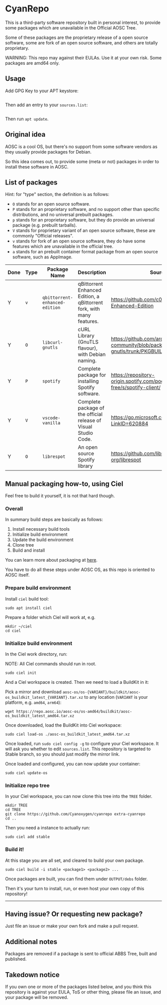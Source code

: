 # CyanRepo

This is a third-party software repository built in personal interest, to provide some packages which are unavailable in the Official AOSC Tree.

Some of these packages are the proprietary release of a open source software, <!-- like Visual Studio Code --> some are fork of an open source software, and others are totally proprietary.

WARNING: This repo may against their EULAs. Use it at your own risk. Some packages are amd64 only.

## Usage

Add GPG Key to your APT keystore:

```

```

Then add an entry to your `sources.list`:

```

```

Then run `apt update`.

## Original idea

AOSC is a cool OS, but there's no support from some software vendors as they usually provide packages for Debian. 

So this idea comes out, to provide some (meta or not) packages in order to install these software in AOSC.


## List of packages

Hint: for "type" section, the definition is as follows:

- `O` stands for an open source software.
- `P` stands for an proprietary software, and no support other than specific distributions, and no universal prebuilt packages.
- `p` stands for an proprietary software, but they do provide an universal package (e.g. prebuilt tarballs).
- `V` stands for proprietary variant of an open source software, these are commonly "Official releases".
- `v` stands for fork of an open source software, they do have some features which are unavailable in the official tree.
- `a` stands for an prebuilt container format package from an open source software, such as AppImage.

| Done | Type | Package Name                   | Description                                                           | Source                                                                                      | Install path        | Available in |
| ---- | ---- | ------------------------------ | --------------------------------------------------------------------- | ------------------------------------------------------------------------------------------- | ------------------- | ------------ |
| Y    | `v`  | `qbittorrent-enhanced-edition` | qBittorrent Enhanced Edition, a qBittorrent fork, with many features. | https://github.com/c0re100/qBittorrent-Enhanced-Edition                                     | As is               | amd64, arm64 |
| Y    | `O`  | `libcurl-gnutls`               | cURL Library (GnuTLS flavour), with Debian naming.                    | https://github.com/archlinux/svntogit-community/blob/packages/libcurl-gnutls/trunk/PKGBUILD | As is               | amd64 only   |
| Y    | `P`  | `spotify`                      | Complete package for installing Spotify software.                         | https://repository-origin.spotify.com/pool/non-free/s/spotify-client/                       | `/usr/lib/spotify/` | amd64 only   |
| Y    | `V`  | `vscode-vanilla`               | Complete package of the official release of Visual Studio Code.       | https://go.microsoft.com/fwlink/?LinkID=620884                                              | `/usr/lib/vscode/`  | amd64, arm64 |
| Y    | `O`  | `librespot`                    | An open source Spotify library                                        | https://github.com/librespot-org/librespot                                                  | As is               | amd64, arm64 |

<!--
| NEVER | `O` | `windowsnt-kernel` | Windows NT Kernel (5.1) | Unknown source | `file://C:/Windows/System32/` | amd64, i486 |
Just joking.
-->

## Manual packaging how-to, using Ciel

Feel free to build it yourself, it is not that hard though.

### Overall 

In summary build steps are basically as follows:

1. Install necessary build tools
2. Initialize build environment
3. Update the build environment
4. Clone tree
5. Build and install

You can learn more about packaging at [here](https://wiki.aosc.io/developer/packaging/basics/).

You have to do all these steps under AOSC OS, as this repo is oriented to AOSC itself. 

### Prepare build environment

Install `ciel` build tool:

```shell
sudo apt install ciel
```

Prepare a folder which Ciel will work at, e.g.

```shell
mkdir ~/ciel
cd ciel
```

### Initialize build environment

In the Ciel work directory, run:

NOTE: All Ciel commands should run in root.

```
sudo ciel init
```

And a Ciel workspace is created. Then we need to load a BuildKit in it:

Pick a mirror and download `aosc-os/os-{VARIANT}/buildkit/aosc-os_buildkit_latest_{VARIANT}.tar.xz` to any location (`VARIANT` is your platform, e.g. `amd64`, `arm64`):

```
wget https://repo.aosc.io/aosc-os/os-amd64/buildkit/aosc-os_buildkit_latest_amd64.tar.xz
```

Once downloaded, load the BuildKit into Ciel workspace:

```
sudo ciel load-os ./aosc-os_buildkit_latest_amd64.tar.xz
```

Once loaded, run `sudo ciel config -g` to configure your Ciel workspace. It will ask you whether to edit `sources.list`. This repository is targeted to Stable branch, so you should just modify the mirror link.

Once loaded and configured, you can now update your container:

```
sudo ciel update-os
```

### Initialize repo tree

In your Ciel workspace, you can now clone this tree into the `TREE` folder.

```
mkdir TREE
cd TREE
git clone https://github.com/Cyanoxygen/cyanrepo extra-cyanrepo
cd ..
```

Then you need a instance to actually run:

```
sudo ciel add stable
```

### Build it!

At this stage you are all set, and cleared to build your own package.

```
sudo ciel build -i stable <package1> <package2> ...
```

Once packages are built, you can find them under `OUTPUT/debs` folder.

Then it's your turn to install, run, or even host your own copy of this repository!

-----

## Having issue? Or requesting new package?

Just file an issue or make your own fork and make a pull request.

## Additional notes

Packages are removed if a package is sent to official ABBS Tree, built and published.

## Takedown notice

If you own one or more of the packages listed below, and you think this repository is against your EULA, ToS or other thing, please file an issue, and your package will be removed.



